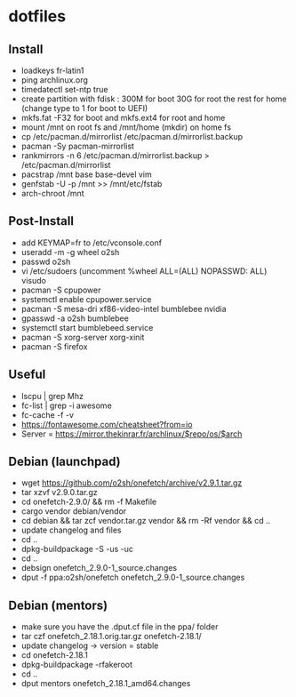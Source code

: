 # dotfiles

## Install

- loadkeys fr-latin1
- ping archlinux.org
- timedatectl set-ntp true
- create partition with fdisk : 300M for boot 30G for root the rest for home (change type to 1 for boot to UEFI)
- mkfs.fat -F32 for boot and mkfs.ext4 for root and home
- mount /mnt on root fs and /mnt/home (mkdir) on home fs
- cp /etc/pacman.d/mirrorlist /etc/pacman.d/mirrorlist.backup
- pacman -Sy pacman-mirrorlist
- rankmirrors -n 6 /etc/pacman.d/mirrorlist.backup > /etc/pacman.d/mirrorlist
- pacstrap /mnt base base-devel vim
- genfstab -U -p /mnt >> /mnt/etc/fstab
- arch-chroot /mnt

## Post-Install

- add KEYMAP=fr to /etc/vconsole.conf
- useradd -m -g wheel o2sh
- passwd o2sh
- vi /etc/sudoers (uncomment %wheel ALL=(ALL) NOPASSWD: ALL) visudo
- pacman -S cpupower
- systemctl enable cpupower.service
- pacman -S mesa-dri xf86-video-intel bumblebee nvidia
- gpasswd -a o2sh bumblebee
- systemctl start bumblebeed.service
- pacman -S xorg-server xorg-xinit
- pacman -S firefox

## Useful

- lscpu | grep Mhz
- fc-list | grep -i awesome
- fc-cache -f -v
- https://fontawesome.com/cheatsheet?from=io
- Server = https://mirror.thekinrar.fr/archlinux/$repo/os/$arch

## Debian (launchpad)

- wget https://github.com/o2sh/onefetch/archive/v2.9.1.tar.gz
- tar xzvf v2.9.0.tar.gz
- cd onefetch-2.9.0/ && rm -f Makefile
- cargo vendor debian/vendor
- cd debian && tar zcf vendor.tar.gz vendor && rm -Rf vendor && cd ..
- update changelog and files
- cd ..
- dpkg-buildpackage -S -us -uc
- cd ..
- debsign onefetch_2.9.0-1_source.changes
- dput -f ppa:o2sh/onefetch onefetch_2.9.0-1_source.changes

## Debian (mentors)

- make sure you have the .dput.cf file in the ppa/ folder
- tar czf onefetch_2.18.1.orig.tar.gz onefetch-2.18.1/
- update changelog -> version = stable
- cd onefetch-2.18.1
- dpkg-buildpackage -rfakeroot
- cd ..
- dput mentors onefetch_2.18.1_amd64.changes
